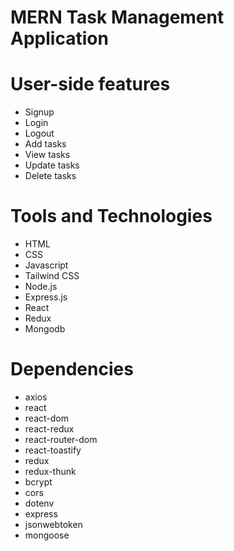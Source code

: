 # MERN Task Management Application

# User-side features
- Signup
- Login
- Logout
- Add tasks
- View tasks
- Update tasks
- Delete tasks

# Tools and Technologies
- HTML
- CSS
- Javascript
- Tailwind CSS
- Node.js
- Express.js
- React
- Redux
- Mongodb

# Dependencies
- axios
- react
- react-dom
- react-redux
- react-router-dom
- react-toastify
- redux
- redux-thunk
- bcrypt
- cors
- dotenv
- express
- jsonwebtoken
- mongoose




